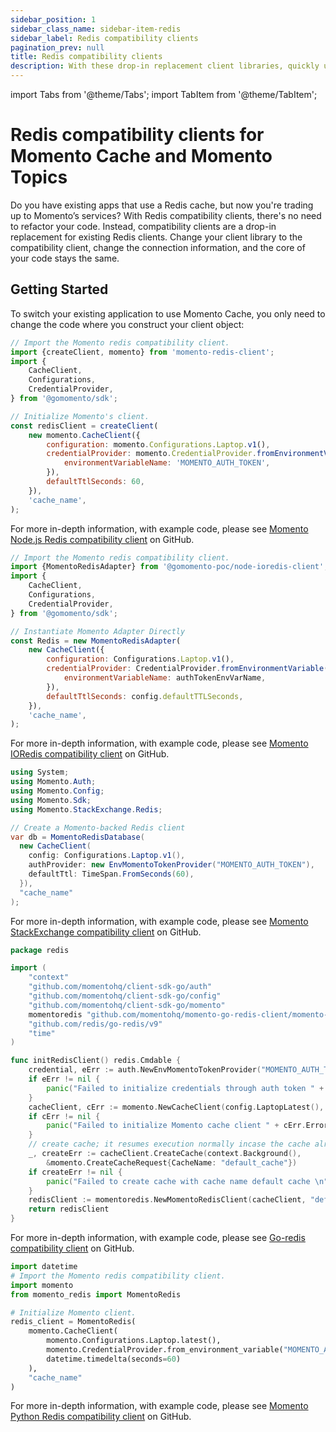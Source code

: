 ```yaml
---
sidebar_position: 1
sidebar_class_name: sidebar-item-redis
sidebar_label: Redis compatibility clients
pagination_prev: null
title: Redis compatibility clients
description: With these drop-in replacement client libraries, quickly upgrade from Redis to Momento Cache.
---
```


import Tabs from '@theme/Tabs';
import TabItem from '@theme/TabItem';

# Redis compatibility clients for Momento Cache and Momento Topics

Do you have existing apps that use a Redis cache, but now you're trading up to Momento’s services? With Redis compatibility clients, there's no need to refactor your code. Instead, compatibility clients are a drop-in replacement for existing Redis clients. Change your client library to the compatibility client, change the connection information, and the core of your code stays the same.

## Getting Started

To switch your existing application to use Momento Cache, you only need to change the code where you construct your client object:

<Tabs>
<TabItem value="noderedis" label="NodeRedis" default>

```javascript
// Import the Momento redis compatibility client.
import {createClient, momento} from 'momento-redis-client';
import {
    CacheClient,
    Configurations,
    CredentialProvider,
} from '@gomomento/sdk';

// Initialize Momento's client.
const redisClient = createClient(
    new momento.CacheClient({
        configuration: momento.Configurations.Laptop.v1(),
        credentialProvider: momento.CredentialProvider.fromEnvironmentVariable({
            environmentVariableName: 'MOMENTO_AUTH_TOKEN',
        }),
        defaultTtlSeconds: 60,
    }),
    'cache_name',
);
```

For more in-depth information, with example code, please see [Momento Node.js Redis compatibility client](https://github.com/momentohq/momento-node-redis-client#momento-nodejs-redis-client) on GitHub.

</TabItem>
<TabItem value="ioredis" label="IORedis" default>

```javascript
// Import the Momento redis compatibility client.
import {MomentoRedisAdapter} from '@gomomento-poc/node-ioredis-client';
import {
    CacheClient,
    Configurations,
    CredentialProvider,
} from '@gomomento/sdk';

// Instantiate Momento Adapter Directly
const Redis = new MomentoRedisAdapter(
    new CacheClient({
        configuration: Configurations.Laptop.v1(),
        credentialProvider: CredentialProvider.fromEnvironmentVariable({
            environmentVariableName: authTokenEnvVarName,
        }),
        defaultTtlSeconds: config.defaultTTLSeconds,
    }),
    'cache_name',
);
```

For more in-depth information, with example code, please see [Momento IORedis compatibility client](https://github.com/momentohq/momento-node-ioredis-client) on GitHub.

</TabItem>

<TabItem value="stackexchange" label="StackExchange" default>

```csharp
using System;
using Momento.Auth;
using Momento.Config;
using Momento.Sdk;
using Momento.StackExchange.Redis;

// Create a Momento-backed Redis client
var db = MomentoRedisDatabase(
  new CacheClient(
    config: Configurations.Laptop.v1(),
    authProvider: new EnvMomentoTokenProvider("MOMENTO_AUTH_TOKEN"),
    defaultTtl: TimeSpan.FromSeconds(60),
  }),
  "cache_name"
);
```

For more in-depth information, with example code, please see [Momento StackExchange compatibility client](https://github.com/momentohq/momento-dotnet-stackexchange-redis) on GitHub.

</TabItem>

<TabItem value="go" label="Go" default>

```go
package redis

import (
	"context"
	"github.com/momentohq/client-sdk-go/auth"
	"github.com/momentohq/client-sdk-go/config"
	"github.com/momentohq/client-sdk-go/momento"
	momentoredis "github.com/momentohq/momento-go-redis-client/momento-redis"
	"github.com/redis/go-redis/v9"
	"time"
)

func initRedisClient() redis.Cmdable {
	credential, eErr := auth.NewEnvMomentoTokenProvider("MOMENTO_AUTH_TOKEN")
	if eErr != nil {
		panic("Failed to initialize credentials through auth token " + eErr.Error())
	}
	cacheClient, cErr := momento.NewCacheClient(config.LaptopLatest(), credential, 60*time.Second)
	if cErr != nil {
		panic("Failed to initialize Momento cache client " + cErr.Error())
	}
	// create cache; it resumes execution normally incase the cache already exists
	_, createErr := cacheClient.CreateCache(context.Background(),
		&momento.CreateCacheRequest{CacheName: "default_cache"})
	if createErr != nil {
		panic("Failed to create cache with cache name default cache \n" + createErr.Error())
	}
	redisClient := momentoredis.NewMomentoRedisClient(cacheClient, "default_cache")
	return redisClient
}
```

For more in-depth information, with example code, please see [Go-redis compatibility client](https://github.com/momentohq/momento-go-redis-client) on GitHub.

</TabItem>
<TabItem value="redis-py" label="redis-py" default>

```python
import datetime
# Import the Momento redis compatibility client.
import momento
from momento_redis import MomentoRedis

# Initialize Momento client.
redis_client = MomentoRedis(
    momento.CacheClient(
        momento.Configurations.Laptop.latest(),
        momento.CredentialProvider.from_environment_variable("MOMENTO_AUTH_TOKEN"),
        datetime.timedelta(seconds=60)
    ),
    "cache_name"
)
```

For more in-depth information, with example code, please see [Momento Python Redis compatibility client](https://github.com/momentohq/momento-python-redis-client) on GitHub.

</TabItem>
</Tabs>

